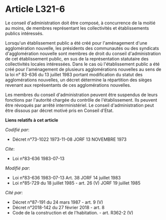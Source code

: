 # Article L321-6

Le conseil d'administration doit être composé, à concurrence de la moitié au moins, de membres représentant les collectivités
et établissements publics intéressés.

Lorsqu'un établissement public a été créé pour l'aménagement d'une agglomération nouvelle, les présidents des communautés ou
des syndicats d'agglomération nouvelle sont membres de droit du conseil d'administration de cet établissement public, en sus
de la représentation statutaire des collectivités locales intéressées. Dans le cas où l'établissement public a été créé pour
l'aménagement de plusieurs agglomérations nouvelles au sens de la loi n° 83-636 du 13 juillet 1983 portant modification du
statut des agglomérations nouvelles, un décret détermine la répartition des sièges revenant aux représentants de ces
agglomérations nouvelles.

Les membres du conseil d'administration peuvent être suspendus de leurs fonctions par l'autorité chargée du contrôle de
l'établissement. Ils peuvent être révoqués par arrêté interministériel. Le conseil d'administration peut être dissous par
décret motivé pris en Conseil d'Etat.

**Liens relatifs à cet article**

_Codifié par_:

  - Décret n°73-1022 1973-11-08 JORF 13 NOVEMBRE 1973

_Cite_:

  - Loi n°83-636 1983-07-13

_Modifié par_:

  - Loi n°83-636 1983-07-13 Art. 38 JORF 14 juillet 1983
  - Loi n°85-729 du 18 juillet 1985 - art. 26 (V) JORF 19 juillet 1985

_Cité par_:

  - Décret n°87-191 du 24 mars 1987 - art. 9 (V)
  - Décret n°2018-142 du 27 février 2018 - art. 8
  - Code de la construction et de l'habitation. - art. R362-2 (V)
